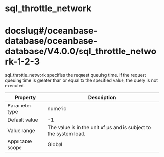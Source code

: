 sql_throttle_network
=========================================
# docslug#/oceanbase-database/oceanbase-database/V4.0.0/sql_throttle_network-1-2-3
sql_throttle_network specifies the request queuing time. If the request queuing time is greater than or equal to the specified value, the query is not executed.


| **Property** | **Description** |
|--------|---------------|
| Parameter type | numeric |
| Default value | -1 |
| Value range | The value is in the unit of μs and is subject to the system load. |
| Applicable scope | Global |


